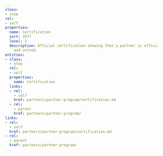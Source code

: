 ```yaml
---
class:
- stop
rel:
- self
properties:
  name: Certification
  sort: 3977
  level: 3
  description: Official certification showing that a partner is officially approved
    and vetted.
entities:
- class:
  - stop
  rel:
  - self
  properties:
    name: Certification
  links:
  - rel:
    - self
    href: partners/partner-program/certification.md
  - rel:
    - parent
    href: partners/partner-program/
links:
- rel:
  - self
  href: partners/partner-program/certification.md
- rel:
  - parent
  href: partners/partner-program/
...
```

